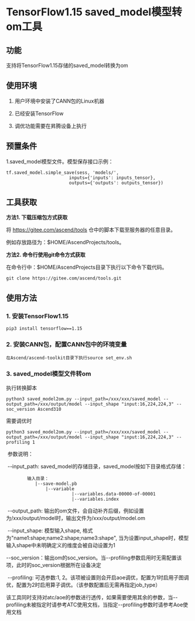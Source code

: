 # TensorFlow1.15 saved_model模型转om工具

## 功能
支持将TensorFlow1.15存储的saved_model转换为om

## 使用环境
1. 用户环境中安装了CANN包的Linux机器

2. 已经安装TensorFlow

3. 调优功能需要在昇腾设备上执行

## 预置条件

1.saved_model模型文件。模型保存接口示例：

   ```
tf.saved_model.simple_save(sess, 'models/', 
                           inputs={'inputs': inputs_tensor},
                           outputs={'outputs': outputs_tensor})
   ```


## 工具获取

**方法1. 下载压缩包方式获取**

将 https://gitee.com/ascend/tools 仓中的脚本下载至服务器的任意目录。

例如存放路径为：$HOME/AscendProjects/tools。

**方法2. 命令行使用git命令方式获取**

在命令行中：$HOME/AscendProjects目录下执行以下命令下载代码。

    git clone https://gitee.com/ascend/tools.git



## 使用方法

### 1. 安装TensorFlow1.15   

    pip3 install tensorflow==1.15
	
### 2. 安装CANN包，配置CANN包中的环境变量  

    在Ascend/ascend-toolkit目录下执行source set_env.sh

### 3. saved_model模型文件转om
执行转换脚本

   ```
   python3 saved_model2om.py --input_path=/xxx/xxx/saved_model --output_path=/xxx/output/model --input_shape "input:16,224,224,3" --soc_version Ascend310
   ```

需要调优时

   ```
   python3 saved_model2om.py --input_path=/xxx/xxx/saved_model --output_path=/xxx/output/model --input_shape "input:16,224,224,3" --profiling 1
   ```
​       参数说明：

​       --input_path:  saved_model的存储目录，saved_model按如下目录格式存储：

```
		输入目录：
		   |--save-model.pb
	           |--variable
                         |--variables.data-00000-of-00001
                         |--variables.index

```

​       --output_path: 输出的om文件，会自动补齐后缀，例如设置为/xxx/output/model时，输出文件为/xxx/output/model.om

​       --input_shape: 模型输入shape, 格式为"name1:shape;name2:shape;name3:shape", 当为设置input_shape时，模型输入shape中未明确定义的维度会被自动设置为1

​       --soc_version：输出om的soc_version。当--profiling参数启用时无需配置该项，此时的soc_version根据所在设备决定

​       --profiling:   可选参数:1, 2。该项被设置则会开启aoe调优，配置为1时启用子图调优，配置为2时启用算子调优。（该参数配置后无需再指定job_type）
        
   该工具同时支持对atc/aoe的参数进行透传，如果需要使用其余的参数，当--profiling未被指定时请参考ATC使用文档，当指定--profiling参数时请参考Aoe使用文档
